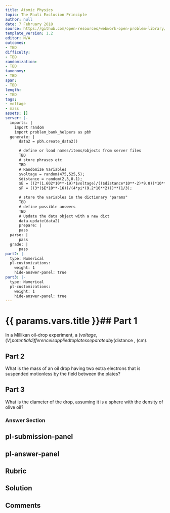 ```yaml
---
title: Atomic Physics
topic: The Pauli Exclusion Principle
author: null
date: 7 February 2018
source: https://github.com/open-resources/webwork-open-problem-library/tree/master/Contrib/BrockPhysics/College_Physics_Urone/30.Atomic_Physics/30-09.The_Pauli_Exclusion_Principle/NU_U17_30_09_012.pg
template_version: 1.2
editor: N/A
outcomes:
- TBD
difficulty:
- TBD
randomization:
- TBD
taxonomy:
- TBD
span:
- TBD
length:
- TBD
tags:
- voltage
- mass
assets: []
server: |-
  imports: |
    import random
    import problem_bank_helpers as pbh
  generate: |
      data2 = pbh.create_data2()

      # define or load names/items/objects from server files
      TBD
      # store phrases etc
      TBD
      # Randomize Variables
      $voltage = random(475,525,5);
      $distance = random(2,3,0.1);
      $E = ((2*(1.602*10**-19)*$voltage)/(($distance*10**-2)*9.8))*10**16;
      $F = ((3*($E*10**-16))/(4*pi*(9.2*10**2)))**(1/3);

      # store the variables in the dictionary "params"
      TBD
      # define possible answers
      TBD
      # Update the data object with a new dict
      data.update(data2)
      prepare: |
      pass
  parse: |
      pass
  grade: |
      pass
part2: |-
  type: Numerical
  pl-customizations:
    weight: 1
    hide-answer-panel: true
part3: |-
  type: Numerical
  pl-customizations:
    weight: 1
    hide-answer-panel: true
---
```


# {{ params.vars.title }}## Part 1 
In a Millikan oil-drop experiment, a ($voltage , (V) potential difference is applied to plates separated by ($distance , (cm). 
## Part 2 
What is the mass of an oil drop having two extra electrons that is suspended motionless by the field between the plates? 
## Part 3 
What is the diameter of the drop, assuming it is a sphere with the density of olive oil? 


### Answer Section 


## pl-submission-panel 


## pl-answer-panel 


## Rubric 


## Solution 


## Comments 


